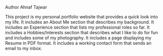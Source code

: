 Author Ahnaf Tajwar

This project is my personal portfolio website that provides a quick look into my life.
It includes an About Me section that describes my background.
It includes an Experience section that lists my professional roles so far.
It includes a Hobbies/Interests section that describes what I like to do for fun and includes some of my photography.
It includes a page displaying my Resume in PDF format.
It includes a working contact form that sends an email to my inbox.